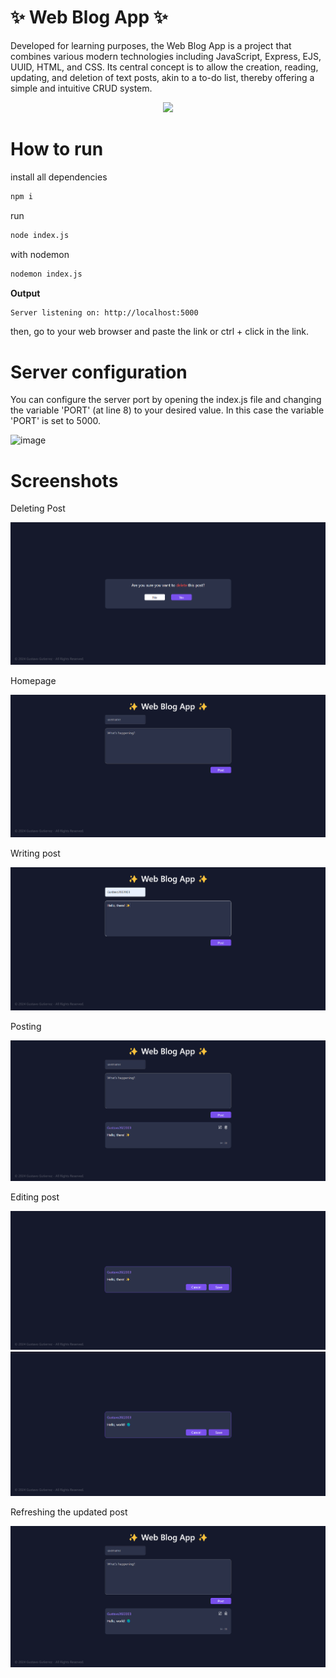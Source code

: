 # ✨ Web Blog App ✨
Developed for learning purposes, the Web Blog App is a project that combines various modern technologies including JavaScript, Express, EJS, UUID, HTML, and CSS. Its central concept is to allow the creation, reading, updating, and deletion of text posts, akin to a to-do list, thereby offering a simple and intuitive CRUD system.

<p align="center">
  <a href="https://skillicons.dev">
    <img src="https://skillicons.dev/icons?i=javascript,nodejs,express,html,css" />
  </a>
</p>

# How to run

install all dependencies
```bash
npm i
```

run

```bash
node index.js
```

with nodemon

```bash
nodemon index.js
```

**Output**

```bash
Server listening on: http://localhost:5000
```

then, go to your web browser and paste the link or ctrl + click in the link.


# Server configuration

You can configure the server port by opening the index.js file and changing the variable 'PORT' (at line 8) to your desired value. In this case the variable 'PORT' is set to 5000.

![image](https://github.com/Gustavo2022003/Web-Blog-App/assets/54781049/08759403-1f75-4954-8262-42ddbd280668)



# Screenshots
Deleting Post

![](https://raw.githubusercontent.com/Gustavo2022003/Web-Blog-App/branch1/public/IMGS/1.png)

Homepage

![](https://github.com/Gustavo2022003/Web-Blog-App/blob/branch1/public/IMGS/2.png?raw=true)

Writing post

![](https://github.com/Gustavo2022003/Web-Blog-App/blob/branch1/public/IMGS/3.png?raw=true)

Posting

![](https://github.com/Gustavo2022003/Web-Blog-App/blob/branch1/public/IMGS/4.png?raw=true)

Editing post

![](https://github.com/Gustavo2022003/Web-Blog-App/blob/branch1/public/IMGS/5.png?raw=true)
![](https://github.com/Gustavo2022003/Web-Blog-App/blob/branch1/public/IMGS/6.png?raw=true)

Refreshing the updated post

![](https://github.com/Gustavo2022003/Web-Blog-App/blob/branch1/public/IMGS/7.png?raw=true)
